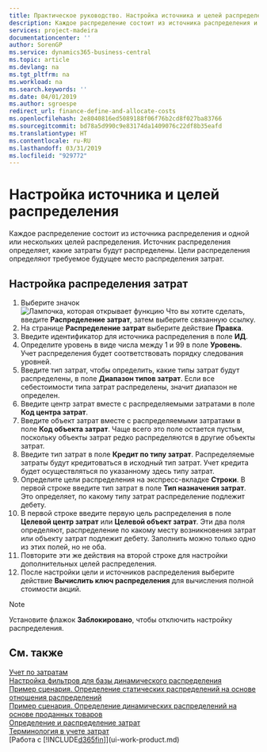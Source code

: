 ```yaml
---
title: Практическое руководство. Настройка источника и целей распределения | Документы Майкрософт
description: Каждое распределение состоит из источника распределения и одной или нескольких целей распределения. Источник распределения определяет, какие затраты будут распределены. Цели распределения определяют требуемое будущее место распределения затрат.
services: project-madeira
documentationcenter: ''
author: SorenGP
ms.service: dynamics365-business-central
ms.topic: article
ms.devlang: na
ms.tgt_pltfrm: na
ms.workload: na
ms.search.keywords: ''
ms.date: 04/01/2019
ms.author: sgroespe
redirect_url: finance-define-and-allocate-costs
ms.openlocfilehash: 2e8040816ed5089188f06f76b2cd8f027ba83766
ms.sourcegitcommit: bd78a5d990c9e83174da1409076c22df8b35eafd
ms.translationtype: HT
ms.contentlocale: ru-RU
ms.lasthandoff: 03/31/2019
ms.locfileid: "929772"
---
```

# <a name="set-up-allocation-source-and-targets"></a>Настройка источника и целей распределения
Каждое распределение состоит из источника распределения и одной или нескольких целей распределения. Источник распределения определяет, какие затраты будут распределены. Цели распределения определяют требуемое будущее место распределения затрат.  

## <a name="to-set-up-cost-allocations"></a>Настройка распределения затрат  
1.  Выберите значок ![Лампочка, которая открывает функцию Что вы хотите сделать](media/ui-search/search_small.png "Что вы хотите сделать"), введите **Распределение затрат**, затем выберите связанную ссылку.  
2.  На странице **Распределение затрат** выберите действие **Правка**.  
3.  Введите идентификатор для источника распределения в поле **ИД**.  
4.  Определите уровень в виде числа между 1 и 99 в поле **Уровень**. Учет распределения будет соответствовать порядку следования уровней.  
5.  Введите тип затрат, чтобы определить, какие типы затрат будут распределены, в поле **Диапазон типов затрат**. Если все себестоимости типа затрат распределены, значит диапазон не определен.  
6.  Введите центр затрат вместе с распределяемыми затратами в поле **Код центра затрат**.  
7.  Введите объект затрат вместе с распределяемыми затратами в поле **Код объекта затрат**. Чаще всего это поле остается пустым, поскольку объекты затрат редко распределяются в другие объекты затрат.  
8.  Введите тип затрат в поле **Кредит по типу затрат**. Распределяемые затраты будут кредитоваться в исходный тип затрат. Учет кредита будет осуществляться по указанному здесь типу затрат.  
9. Определите цели распределения на экспресс-вкладке **Строки**. В первой строке введите тип затрат в поле **Тип назначения затрат**. Это определяет, по какому типу затрат распределение подлежит дебету.  
10. В первой строке введите первую цель распределения в поле **Целевой центр затрат** или **Целевой объект затрат**. Эти два поля определяют, распределение по какому месту возникновения затрат или объекту затрат подлежит дебету. Заполнить можно только одно из этих полей, но не оба.  
11. Повторите эти же действия на второй строке для настройки дополнительных целей распределения.  
12. После настройки цели и источников распределения выберите действие **Вычислить ключ распределения** для вычисления полной стоимости акций.  

> [!NOTE]  
>  Установите флажок **Заблокировано**, чтобы отключить настройку распределения.  

## <a name="see-also"></a>См. также  
[Учет по затратам](finance-manage-cost-accounting.md)  
 [Настройка фильтров для базы динамического распределения](finance-setting-filters-for-dynamic-allocation-bases.md)   
 [Пример сценария. Определение статических распределений на основе отношения распределений](finance-scenario-example-defining-static-allocations-based-on-allocation-ratio.md)   
 [Пример сценария. Определение динамических распределений на основе проданных товаров](finance-scenario-example-defining-dynamic-allocations-based-on-items-sold.md)   
 [Определение и распределение затрат](finance-define-and-allocate-costs.md)   
 [Терминология в учете затрат](finance-terminology-in-cost-accounting.md)  
 [Работа с [!INCLUDE[d365fin](includes/d365fin_md.md)]](ui-work-product.md)
